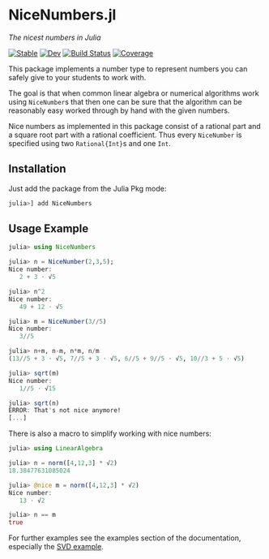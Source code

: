 # NiceNumbers.jl
*The nicest numbers in Julia*

<!-- [![Build Status](https://travis-ci.org/fkastner/NiceNumbers.jl.svg?branch=master)](https://travis-ci.org/fkastner/NiceNumbers.jl)
[![Coverage Status](https://coveralls.io/repos/github/fkastner/NiceNumbers.jl/badge.svg?branch=master)](https://coveralls.io/github/fkastner/NiceNumbers.jl?branch=master)
[![Docs stable](https://img.shields.io/badge/docs-stable-blue.svg)](https://fkastner.github.io/NiceNumbers.jl/stable) -->

[![Stable](https://img.shields.io/badge/docs-stable-blue.svg)](https://fkastner.github.io/NiceNumbers.jl/stable)
[![Dev](https://img.shields.io/badge/docs-dev-blue.svg)](https://fkastner.github.io/NiceNumbers.jl/dev)
[![Build Status](https://github.com/fkastner/NiceNumbers.jl/workflows/CI/badge.svg)](https://github.com/fkastner/NiceNumbers.jl/actions)
[![Coverage](https://coveralls.io/repos/github/fkastner/NiceNumbers.jl/badge.svg?branch=master)](https://coveralls.io/github/fkastner/NiceNumbers.jl?branch=master)

This package implements a number type to represent numbers you can safely give to
your students to work with.

The goal is that when common linear algebra or numerical algorithms work using `NiceNumber`s
that then one can be sure that the algorithm can be reasonably easy worked through by hand
with the given numbers.

Nice numbers as implemented in this package consist of a rational part and a square root part with
a rational coefficient. Thus every `NiceNumber` is specified using two `Rational{Int}`s and one `Int`.

## Installation

Just add the package from the Julia Pkg mode:
```julia
julia>] add NiceNumbers
```

## Usage Example

```julia
julia> using NiceNumbers

julia> n = NiceNumber(2,3,5);
Nice number:
   2 + 3 ⋅ √5

julia> n^2
Nice number:
   49 + 12 ⋅ √5

julia> m = NiceNumber(3//5)
Nice number:
   3//5

julia> n+m, n-m, n*m, n/m
(13//5 + 3 ⋅ √5, 7//5 + 3 ⋅ √5, 6//5 + 9//5 ⋅ √5, 10//3 + 5 ⋅ √5)

julia> sqrt(m)
Nice number:
   1//5 ⋅ √15

julia> sqrt(n)
ERROR: That's not nice anymore!
[...]
```

There is also a macro to simplify working with nice numbers:
```julia
julia> using LinearAlgebra

julia> n = norm([4,12,3] * √2)
18.38477631085024

julia> @nice m = norm([4,12,3] * √2)
Nice number:
   13 ⋅ √2

julia> n == m
true
```

For further examples see the examples section of the documentation,
especially the [SVD example](https://fkastner.github.io/NiceNumbers.jl/dev/example_svd/).
